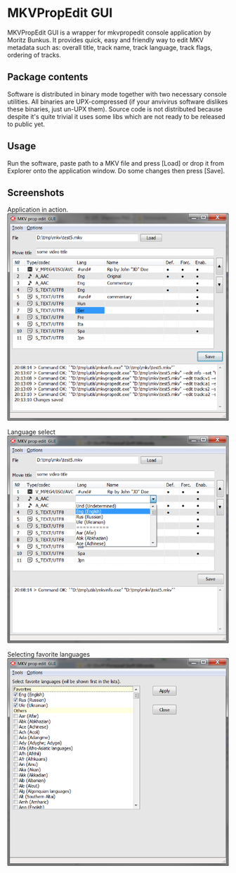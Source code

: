 MKVPropEdit GUI
===============

MKVPropEdit GUI is a wrapper for mkvpropedit console application by Moritz Bunkus.
It provides quick, easy and friendly way to edit MKV metadata such as: overall title, track name, track language, track flags, ordering of tracks.

Package contents
----------------

Software is distributed in binary mode together with two necessary console utilities. All binaries are UPX-compressed (if your anvivirus software dislikes these binaries, just un-UPX them). Source code is not distributed because despite it's quite trivial it uses some libs which are not ready to be released to public yet.

Usage
-----

Run the software, paste path to a MKV file and press [Load] or drop it from Explorer onto the application window. Do some changes then press [Save].

Screenshots
-----------

Application in action.
![](./screen/clipboard1.png?raw=true)

Language select
![](./screen/clipboard2.png?raw=true)

Selecting favorite languages
![](./screen/clipboard3.png?raw=true)